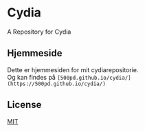 # Cydia
A Repository for Cydia

## Hjemmeside
Dette er hjemmesiden for mit cydiarepositorie.  
Og kan findes på `[500pd.github.io/cydia/](https://500pd.github.io/cydia/)`

## License
[MIT](https://github.com/500pd/cydiarepo/blob/master/LICENSE)
